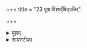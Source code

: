 +++
title = "23 पूषा विशाव्ँविट्पतिर्"

+++
<details><summary>मूलम्</summary>

पू॒षा वि॒शाव्ँविट्प॑ति॒र् विश॑म॒स्मिन् य॒ज्ञे यज॑मानाय ददातु॒ स्वाहा॑ ।  


</details>

<details><summary>सायणटीका</summary>

15पञ्चदशं यजुराह - पूषा स्वयं देवानां विशां स्वामी भूत्वा मनुष्याणामपि विशां पालको भवति ॥॥

</details>

